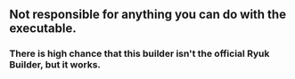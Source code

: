 ## Not responsible for anything you can do with the executable.

### There is high chance that this builder isn't the official Ryuk Builder, but it works.
